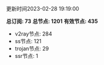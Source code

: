更新时间2023-02-28 19:19:00

**总订阅: 73**
**总节点: 1201**
**有效节点: 435**
- v2ray节点: 284
- ss节点: 121
- trojan节点: 29
- ssr节点: 1
